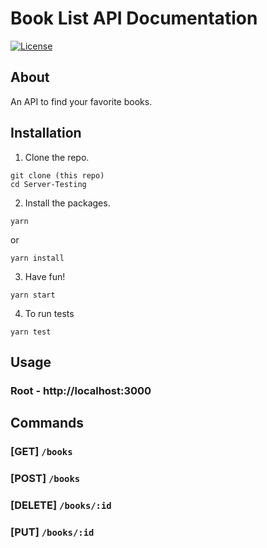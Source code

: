 # Book List API Documentation

[![License](http://img.shields.io/badge/license-MIT-blue.svg?style=flat-square)](http://opensource.org/licenses/MIT)

## About
An API to find your favorite books.

## Installation

1. Clone the repo.

```
git clone (this repo)
cd Server-Testing
```

2. Install the packages.

```
yarn
```

or

```
yarn install
```

3. Have fun!

```
yarn start
```

4. To run tests

```
yarn test
```

## Usage

### Root - http://localhost:3000

## Commands

### [GET] `/books`

### [POST] `/books`

### [DELETE] `/books/:id`

### [PUT] `/books/:id`
